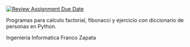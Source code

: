 [![Review Assignment Due Date](https://classroom.github.com/assets/deadline-readme-button-24ddc0f5d75046c5622901739e7c5dd533143b0c8e959d652212380cedb1ea36.svg)](https://classroom.github.com/a/VIamCJ27)

Programas para calculo factorial, fibonacci y ejercicio con diccionario de personas en Python.

Ingenieria Informatica Franco Zapata
